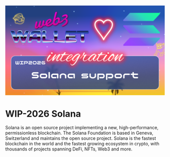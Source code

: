 [_metadata_:at_account]:- "@solana"
![image](../v2/images/2026.png)

# WIP-2026 Solana

Solana is an open source project implementing a new, high-performance, permissionless blockchain. The Solana Foundation is based in Geneva, Switzerland and maintains the open source project.
Solana is the fastest blockchain in the world and the fastest growing ecosystem in crypto, with thousands of projects spanning DeFi, NFTs, Web3 and more.